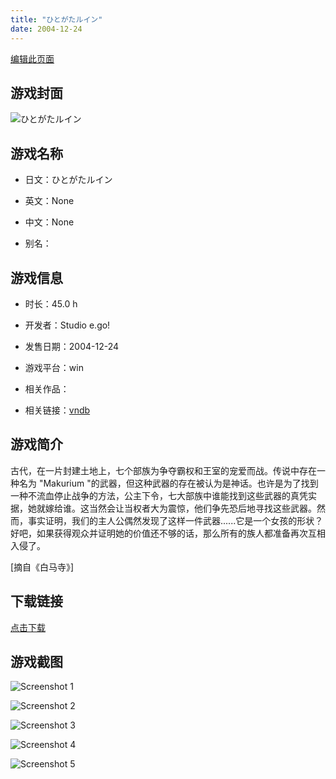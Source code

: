 ```yaml
---
title: "ひとがたルイン"
date: 2004-12-24
---
```

[编辑此页面](https://github.com/ACG-3/ADV3-source/blob/main/source/_posts/%E3%81%B2%E3%81%A8%E3%81%8C%E3%81%9F%E3%83%AB%E3%82%A4%E3%83%B3.md)

## 游戏封面

![ひとがたルイン](https%3A//pan.timero.xyz/onedrive/img_lib_001/%E3%81%B2%E3%81%A8%E3%81%8C%E3%81%9F%E3%83%AB%E3%82%A4%E3%83%B3_cover.avif)


## 游戏名称

- 日文：ひとがたルイン
- 英文：None
- 中文：None

- 别名：


## 游戏信息

- 时长：45.0 h
- 开发者：Studio e.go!
- 发售日期：2004-12-24
- 游戏平台：win
- 相关作品：

- 相关链接：[vndb](https://vndb.org/v521)


## 游戏简介

古代，在一片封建土地上，七个部族为争夺霸权和王室的宠爱而战。传说中存在一种名为 "Makurium "的武器，但这种武器的存在被认为是神话。也许是为了找到一种不流血停止战争的方法，公主下令，七大部族中谁能找到这些武器的真凭实据，她就嫁给谁。这当然会让当权者大为震惊，他们争先恐后地寻找这些武器。然而，事实证明，我们的主人公偶然发现了这样一件武器......它是一个女孩的形状？好吧，如果获得观众并证明她的价值还不够的话，那么所有的族人都准备再次互相入侵了。

[摘自《白马寺》]


## 下载链接

[点击下载](https://pan.timero.xyz/onedrive/adv_lib_001/%E3%81%B2%E3%81%A8%E3%81%8C%E3%81%9F%E3%83%AB%E3%82%A4%E3%83%B3)


## 游戏截图


![Screenshot 1](https%3A//pan.timero.xyz/onedrive/img_lib_001/%E3%81%B2%E3%81%A8%E3%81%8C%E3%81%9F%E3%83%AB%E3%82%A4%E3%83%B3_Screenshot_1.avif)

![Screenshot 2](https%3A//pan.timero.xyz/onedrive/img_lib_001/%E3%81%B2%E3%81%A8%E3%81%8C%E3%81%9F%E3%83%AB%E3%82%A4%E3%83%B3_Screenshot_2.avif)

![Screenshot 3](https%3A//pan.timero.xyz/onedrive/img_lib_001/%E3%81%B2%E3%81%A8%E3%81%8C%E3%81%9F%E3%83%AB%E3%82%A4%E3%83%B3_Screenshot_3.avif)

![Screenshot 4](https%3A//pan.timero.xyz/onedrive/img_lib_001/%E3%81%B2%E3%81%A8%E3%81%8C%E3%81%9F%E3%83%AB%E3%82%A4%E3%83%B3_Screenshot_4.avif)

![Screenshot 5](https%3A//pan.timero.xyz/onedrive/img_lib_001/%E3%81%B2%E3%81%A8%E3%81%8C%E3%81%9F%E3%83%AB%E3%82%A4%E3%83%B3_Screenshot_5.avif)

